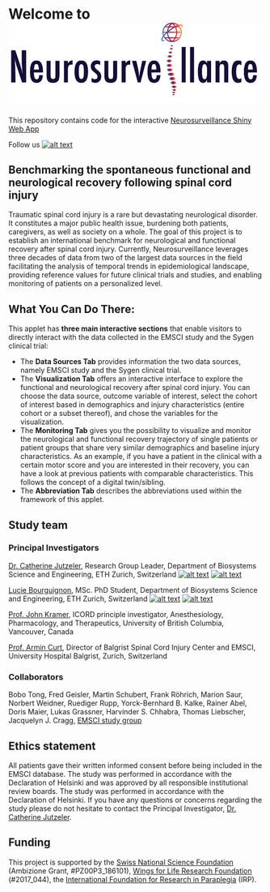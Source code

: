 # Welcome to ![alt text](/figures/neurosurveillance_logo.png)


This repository contains code for the interactive [Neurosurveillance Shiny Web App](https://jutzelec.shinyapps.io/neurosurveillance/)

Follow us [![alt text][1.1]][1]

## Benchmarking the spontaneous functional and neurological recovery following spinal cord injury
Traumatic spinal cord injury is a rare but devastating neurological disorder. It constitutes a major public health issue, burdening both patients, caregivers, as well as society on a whole. The goal of this project is to establish an international benchmark for neurological and functional recovery after spinal cord injury. Currently, Neurosurveillance leverages three decades of data from two of the largest data sources in the field facilitating the analysis of temporal trends in epidemiological landscape, providing reference values for future clinical trials and studies, and enabling monitoring of patients on a personalized level.

## What You Can Do There:
This applet has **three main interactive sections** that enable visitors to directly interact with the data collected in the EMSCI study and the Sygen clinical trial:
+ The **Data Sources Tab** provides information the two data sources, namely EMSCI study and the Sygen clinical trial.
+ The **Visualization Tab** offers an interactive interface to explore the functional and neurological recovery after spinal cord injury. You can choose the data source, outcome variable of interest, select the cohort of interest based in demographics and injury characteristics (entire cohort or a subset thereof), and chose the variables for the visualization.
+ The **Monitoring Tab** gives you the possibility to visualize and monitor the neurological and functional recovery trajectory of single patients or patient groups that share very similar demographics and baseline injury characteristics. As an example, if you have a patient in the clinical with a certain motor score and you are interested in their recovery, you can have a look at previous patients with comparable characteristics. This follows the concept of a digital twin/sibling.
+ The **Abbreviation Tab** describes the abbreviations used within the framework of this applet.

## Study team
### Principal Investigators
[Dr. Catherine Jutzeler](mailto:catherine.jutzeler@bsse.ethz.ch?subject=[GitHub]%20Neurosurveillance%20App), Research Group Leader, Department of Biosystems Science and Engineering, ETH Zurich, Switzerland [![alt text][1.1]][2] [![alt text][2.1]][4]

[Lucie Bourguignon](mailto:lucie.bourguignon@bsse.ethz.ch?subject=[GitHub]%20Neurosurveillance%20App), MSc. PhD Student, Department of Biosystems Science and Engineering, ETH Zurich, Switzerland [![alt text][1.1]][3] [![alt text][2.1]][5]

[Prof. John Kramer](mailto:john.kramer@ubc.ca?subject=[GitHub]%20Neurosurveillance%20App), ICORD principle investigator, Anesthesiology, Pharmacology, and Therapeutics, University of British Columbia, Vancouver, Canada

[Prof. Armin Curt](mailto:armin.curt@balgrist.ch?subject=[GitHub]%20Neurosurveillance%20App), Director of Balgrist Spinal Cord Injury Center and EMSCI, University Hospital Balgrist, Zurich, Switzerland

### Collaborators
Bobo Tong, Fred Geisler, Martin Schubert, Frank Röhrich, Marion Saur, Norbert Weidner, Ruediger Rupp, Yorck-Bernhard B. Kalke, Rainer Abel, Doris Maier, Lukas Grassner, Harvinder S. Chhabra, Thomas Liebscher, Jacquelyn J. Cragg, [EMSCI study group](https://www.emsci.org/index.php/members)

## Ethics statement
All patients gave their written informed consent before being included in the EMSCI database. The study was performed in accordance with the Declaration of Helsinki and was approved by all responsible institutional review boards. The study was performed in accordance with the Declaration of Helsinki. If you have any questions or concerns regarding the study please do not hesitate to contact the Principal Investigator, [Dr. Catherine Jutzeler](mailto:catherine.jutzeler@bsse.ethz.ch?subject=[GitHub]%20Neurosurveillance%20App).

## Funding
This project is supported by the [Swiss National Science Foundation](http://p3.snf.ch/project-186101) (Ambizione Grant, #PZ00P3_186101), [Wings for Life Research Foundation](https://www.wingsforlife.com/en/) (#2017_044), the [International Foundation for Research in Paraplegia](https://www.irp.ch/en/foundation/) (IRP).

[1.1]: http://i.imgur.com/wWzX9uB.png
[1]: https://twitter.com/Neurosurv_Sci
[2]: https://twitter.com/Jutzeler_Cathy
[3]: https://twitter.com/lb_mpp

[2.1]: http://i.imgur.com/9I6NRUm.png
[4]: https://github.com/jutzca
[5]: https://github.com/lbourguignon

